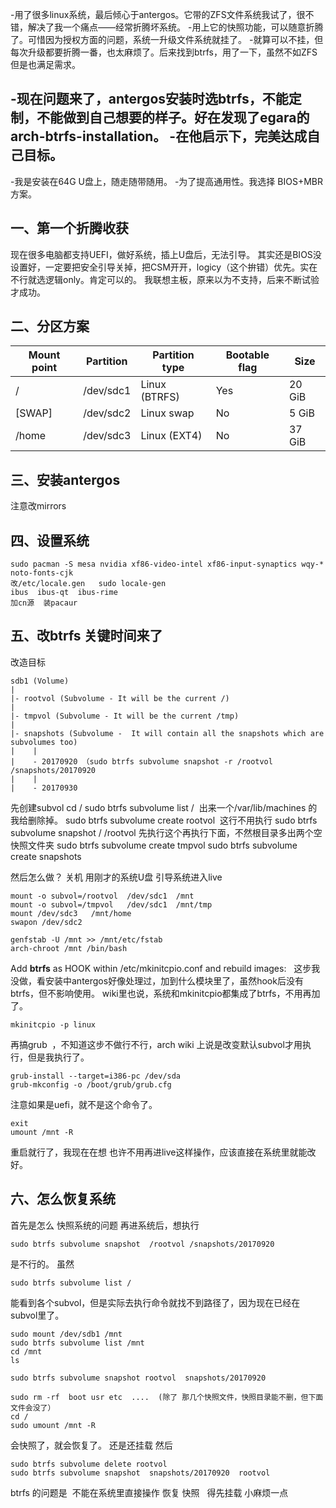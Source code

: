 -用了很多linux系统，最后倾心于antergos。它带的ZFS文件系统我试了，很不错，解决了我一个痛点——经常折腾坏系统。
-用上它的快照功能，可以随意折腾了。可惜因为授权方面的问题，系统一升级文件系统就挂了。
-就算可以不挂，但每次升级都要折腾一番，也太麻烦了。后来找到btrfs，用了一下，虽然不如ZFS但是也满足需求。

-现在问题来了，antergos安装时选btrfs，不能定制，不能做到自己想要的样子。好在发现了egara的arch-btrfs-installation。
-在他启示下，完美达成自己目标。
--------------------------------

-我是安装在64G U盘上，随走随带随用。
-为了提高通用性。我选择 BIOS+MBR方案。

## 一、第一个折腾收获 ##
现在很多电脑都支持UEFI，做好系统，插上U盘后，无法引导。
其实还是BIOS没设置好，一定要把安全引导关掉，把CSM开开，logicy（这个拚错）优先。实在不行就选逻辑only。肯定可以的。
我联想主板，原来以为不支持，后来不断试验才成功。


## 二、分区方案 ## 

| Mount point | Partition | Partition type      | Bootable flag | Size   |
|-------------|-----------|---------------------|---------------|--------|
| /           | /dev/sdc1 | Linux (BTRFS)       | Yes           | 20 GiB |
| [SWAP]      | /dev/sdc2 | Linux swap          | No            | 5 GiB  |
| /home       | /dev/sdc3 | Linux (EXT4)        | No            | 37 GiB |

## 三、安装antergos ##
注意改mirrors

##  四、设置系统 ##

```
sudo pacman -S mesa nvidia xf86-video-intel xf86-input-synaptics wqy-*   noto-fonts-cjk 
改/etc/locale.gen   sudo locale-gen
ibus  ibus-qt  ibus-rime
加cn源  装pacaur
```

## 五、改btrfs   关键时间来了 ##
改造目标
```
sdb1 (Volume)
|
|- rootvol (Subvolume - It will be the current /)
|     
|- tmpvol (Subvolume - It will be the current /tmp)
|
|- snapshots (Subvolume -  It will contain all the snapshots which are subvolumes too)
|    |
|    - 20170920 （sudo btrfs subvolume snapshot -r /rootvol  /snapshots/20170920
|    |
|    - 20170930
```
先创建subvol
cd /
sudo btrfs subvolume list /  出来一个/var/lib/machines 的 我给删除掉。
sudo btrfs subvolume create rootvol  这行不用执行
sudo btrfs subvolume snapshot / /rootvol 先执行这个再执行下面，不然根目录多出两个空快照文件夹
sudo btrfs subvolume create tmpvol
sudo btrfs subvolume create snapshots


然后怎么做？
关机  用刚才的系统U盘 引导系统进入live
```
mount -o subvol=/rootvol  /dev/sdc1  /mnt
mount -o subvol=/tmpvol   /dev/sdc1  /mnt/tmp
mount /dev/sdc3   /mnt/home
swapon /dev/sdc2
```
```
genfstab -U /mnt >> /mnt/etc/fstab
arch-chroot /mnt /bin/bash
```
Add **btrfs** as HOOK within /etc/mkinitcpio.conf and rebuild images:   
这步我没做，看安装中antergos好像处理过，加到什么模块里了，虽然hook后没有btrfs，但不影响使用。
wiki里也说，系统和mkinitcpio都集成了btrfs，不用再加了。
```
mkinitcpio -p linux
```
再搞grub  ，不知道这步不做行不行，arch wiki 上说是改变默认subvol才用执行，但是我执行了。
```
grub-install --target=i386-pc /dev/sda
grub-mkconfig -o /boot/grub/grub.cfg
```
注意如果是uefi，就不是这个命令了。
```
exit
umount /mnt -R
```

重启就行了，我现在在想 也许不用再进live这样操作，应该直接在系统里就能改好。

## 六、怎么恢复系统 ##
首先是怎么 快照系统的问题
再进系统后，想执行
```
sudo btrfs subvolume snapshot  /rootvol /snapshots/20170920
```
是不行的。
虽然
```
sudo btrfs subvolume list /
```
能看到各个subvol，但是实际去执行命令就找不到路径了，因为现在已经在subvol里了。
```
sudo mount /dev/sdb1 /mnt
sudo btrfs subvolume list /mnt
cd /mnt 
ls

sudo btrfs subvolume snapshot rootvol  snapshots/20170920

sudo rm -rf  boot usr etc  ....  (除了 那几个快照文件，快照目录能不删，但下面文件会没了）
cd /
sudo umount /mnt -R
```

会快照了，就会恢复了。
还是还挂载
然后
```
sudo btrfs subvolume delete rootvol  
sudo btrfs subvolume snapshot  snapshots/20170920  rootvol 
```

btrfs 的问题是  不能在系统里直接操作 恢复 快照   得先挂载 小麻烦一点


